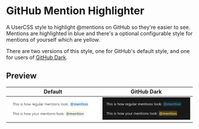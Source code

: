 # GitHub Mention Highlighter

A UserCSS style to highlight @mentions on GitHub so they're easier to see.
Mentions are highlighted in blue and there's a optional configurable style for mentions of yourself which are yellow.

There are two versions of this style, one for GitHub's default style, and one for users of [GitHub Dark](https://github.com/StylishThemes/GitHub-Dark).

## Preview

Default | GitHub Dark
-- | --
![Example of default style](docs/default.png) | ![Example of GitHub Dark style](docs/github-dark.png)

